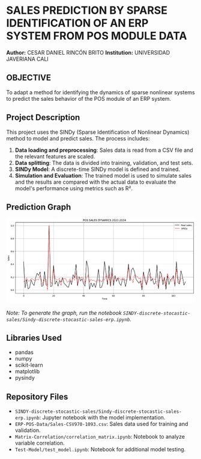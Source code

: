 # SALES PREDICTION BY SPARSE IDENTIFICATION OF AN ERP SYSTEM FROM POS MODULE DATA

**Author:** CESAR DANIEL RINCÓN BRITO
**Institution:** UNIVERSIDAD JAVERIANA CALI

## OBJECTIVE

To adapt a method for identifying the dynamics of sparse nonlinear systems to predict the sales behavior of the POS module of an ERP system.

## Project Description

This project uses the SINDy (Sparse Identification of Nonlinear Dynamics) method to model and predict sales. The process includes:

1.  **Data loading and preprocessing**: Sales data is read from a CSV file and the relevant features are scaled.
2.  **Data splitting**: The data is divided into training, validation, and test sets.
3.  **SINDy Model**: A discrete-time SINDy model is defined and trained.
4.  **Simulation and Evaluation**: The trained model is used to simulate sales and the results are compared with the actual data to evaluate the model's performance using metrics such as R².

## Prediction Graph

![SINDy Prediction](sindy_prediction.png)

*Note: To generate the graph, run the notebook `SINDY-discrete-stocastic-sales/Sindy-discrete-stocastic-sales-erp.ipynb`.*

## Libraries Used

-   pandas
-   numpy
-   scikit-learn
-   matplotlib
-   pysindy

## Repository Files

-   `SINDY-discrete-stocastic-sales/Sindy-discrete-stocastic-sales-erp.ipynb`: Jupyter notebook with the model implementation.
-   `ERP-POS-Data/Sales-CSV970-1093.csv`: Sales data used for training and validation.
-   `Matrix-Correlation/correlation_matrix.ipynb`: Notebook to analyze variable correlation.
-   `Test-Model/test_model.ipynb`: Notebook for additional model testing.